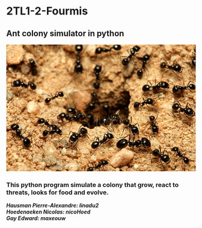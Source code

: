 # 2TL1-2-Fourmis

## Ant colony simulator in python

![github_Img.jpg](img/github_Img.jpg)

### This python program simulate a colony that grow, react to threats, looks for food and evolve.

**_Hausman Pierre-Alexandre: linadu2_**\
**_Hoedenaeken Nicolas: nicoHoed_**\
**_Gay Edward: maxeouw_**
